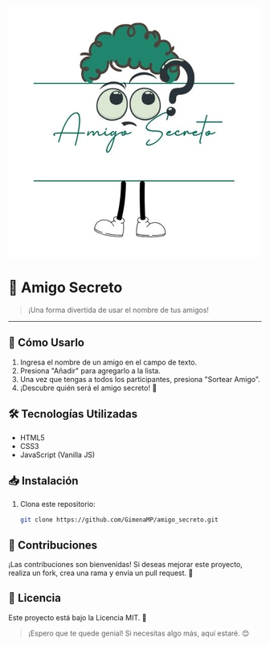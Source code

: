 ![Título](https://github.com/GimenaMP/amigo_secreto/blob/README/assets/titulo.jpg?raw=true)

# 🎁 Amigo Secreto  

> ¡Una forma divertida de usar el nombre de tus amigos!  

---

## 🚀 Cómo Usarlo

1. Ingresa el nombre de un amigo en el campo de texto.  
2. Presiona "Añadir" para agregarlo a la lista.  
3. Una vez que tengas a todos los participantes, presiona "Sortear Amigo".  
4. ¡Descubre quién será el amigo secreto! 🎁  

## 🛠️ Tecnologías Utilizadas

- HTML5  
- CSS3  
- JavaScript (Vanilla JS)  

## 📥 Instalación

1. Clona este repositorio:  
   ```bash
   git clone https://github.com/GimenaMP/amigo_secreto.git


  ##  🤝 Contribuciones
¡Las contribuciones son bienvenidas! Si deseas mejorar este proyecto, realiza un fork, crea una rama y envía un pull request. 🚀

## 📄 Licencia

Este proyecto está bajo la Licencia MIT. 📝
> ¡Espero que te quede genial! Si necesitas algo más, aquí estaré. 😊
